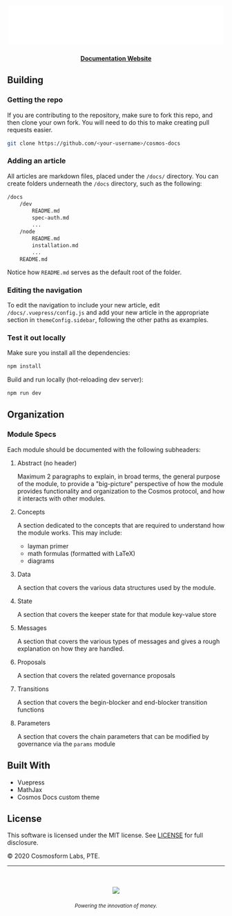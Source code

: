 <p>&nbsp;</p>
<p align="center">
<img src="./img/logo-cosmos.svg" width=500>
</p>

<div align="center">
  <h4>
    <a href="/">Documentation Website</a>
  </h4>
</div>

## Building

### Getting the repo

If you are contributing to the repository, make sure to fork this repo, and then clone your own fork. You will need to do this to make creating pull requests easier.

```bash
git clone https://github.com/<your-username>/cosmos-docs
```

### Adding an article

All articles are markdown files, placed under the `/docs/` directory. You can create folders underneath the `/docs` directory, such as the following:

```
/docs
    /dev
        README.md
        spec-auth.md
        ...
    /node
        README.md
        installation.md
        ...
    README.md
```

Notice how `README.md` serves as the default root of the folder.

### Editing the navigation

To edit the navigation to include your new article, edit `/docs/.vuepress/config.js` and add your new article in the appropriate section in `themeConfig.sidebar`, following the other paths as examples.

### Test it out locally

Make sure you install all the dependencies:

```bash
npm install
```

Build and run locally (hot-reloading dev server):

```bash
npm run dev
```

## Organization

### Module Specs

Each module should be documented with the following subheaders:

1. Abstract (no header)

   Maximum 2 paragraphs to explain, in broad terms, the general purpose of the module, to provide a "big-picture" perspective of how the module provides functionality and organization to the Cosmos protocol, and how it interacts with other modules.

2. Concepts

   A section dedicated to the concepts that are required to understand how the module works. This may include:

   - layman primer
   - math formulas (formatted with LaTeX)
   - diagrams

3. Data

   A section that covers the various data structures used by the module.

4. State

   A section that covers the keeper state for that module key-value store

5. Messages

   A section that covers the various types of messages and gives a rough explanation on how they are handled.

6. Proposals

   A section that covers the related governance proposals

7. Transitions

   A section that covers the begin-blocker and end-blocker transition functions

8. Parameters

   A section that covers the chain parameters that can be modified by governance via the `params` module

## Built With

- Vuepress
- MathJax
- Cosmos Docs custom theme

## License

This software is licensed under the MIT license. See [LICENSE](./LICENSE) for full disclosure.

© 2020 Cosmosform Labs, PTE.

<hr/>

<p>&nbsp;</p>
<p align="center">
    <a href="https://www.cosmos.money/"><img src="http://www.cosmos.money/logos/cosmos_logo.svg" align="center" width=200/></a>
</p>
<div align="center">
  <sub><em>Powering the innovation of money.</em> </sub>
</div>
